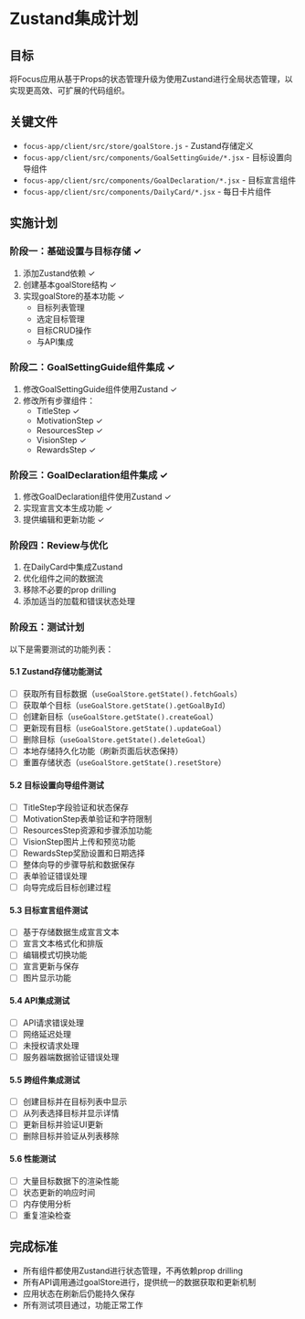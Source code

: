 # Zustand集成计划

## 目标
将Focus应用从基于Props的状态管理升级为使用Zustand进行全局状态管理，以实现更高效、可扩展的代码组织。

## 关键文件
- `focus-app/client/src/store/goalStore.js` - Zustand存储定义
- `focus-app/client/src/components/GoalSettingGuide/*.jsx` - 目标设置向导组件
- `focus-app/client/src/components/GoalDeclaration/*.jsx` - 目标宣言组件
- `focus-app/client/src/components/DailyCard/*.jsx` - 每日卡片组件

## 实施计划

### 阶段一：基础设置与目标存储 ✓
1. 添加Zustand依赖 ✓
2. 创建基本goalStore结构 ✓
3. 实现goalStore的基本功能 ✓
   - 目标列表管理
   - 选定目标管理
   - 目标CRUD操作
   - 与API集成

### 阶段二：GoalSettingGuide组件集成 ✓
1. 修改GoalSettingGuide组件使用Zustand ✓
2. 修改所有步骤组件：
   - TitleStep ✓
   - MotivationStep ✓
   - ResourcesStep ✓
   - VisionStep ✓
   - RewardsStep ✓

### 阶段三：GoalDeclaration组件集成 ✓
1. 修改GoalDeclaration组件使用Zustand ✓
2. 实现宣言文本生成功能 ✓
3. 提供编辑和更新功能 ✓

### 阶段四：Review与优化
1. 在DailyCard中集成Zustand
2. 优化组件之间的数据流
3. 移除不必要的prop drilling
4. 添加适当的加载和错误状态处理

### 阶段五：测试计划
以下是需要测试的功能列表：

#### 5.1 Zustand存储功能测试
- [ ] 获取所有目标数据（`useGoalStore.getState().fetchGoals`）
- [ ] 获取单个目标（`useGoalStore.getState().getGoalById`）
- [ ] 创建新目标（`useGoalStore.getState().createGoal`）
- [ ] 更新现有目标（`useGoalStore.getState().updateGoal`）
- [ ] 删除目标（`useGoalStore.getState().deleteGoal`）
- [ ] 本地存储持久化功能（刷新页面后状态保持）
- [ ] 重置存储状态（`useGoalStore.getState().resetStore`）

#### 5.2 目标设置向导组件测试
- [ ] TitleStep字段验证和状态保存
- [ ] MotivationStep表单验证和字符限制
- [ ] ResourcesStep资源和步骤添加功能
- [ ] VisionStep图片上传和预览功能
- [ ] RewardsStep奖励设置和日期选择
- [ ] 整体向导的步骤导航和数据保存
- [ ] 表单验证错误处理
- [ ] 向导完成后目标创建过程

#### 5.3 目标宣言组件测试
- [ ] 基于存储数据生成宣言文本
- [ ] 宣言文本格式化和排版
- [ ] 编辑模式切换功能
- [ ] 宣言更新与保存
- [ ] 图片显示功能

#### 5.4 API集成测试
- [ ] API请求错误处理
- [ ] 网络延迟处理
- [ ] 未授权请求处理
- [ ] 服务器端数据验证错误处理

#### 5.5 跨组件集成测试
- [ ] 创建目标并在目标列表中显示
- [ ] 从列表选择目标并显示详情
- [ ] 更新目标并验证UI更新
- [ ] 删除目标并验证从列表移除

#### 5.6 性能测试
- [ ] 大量目标数据下的渲染性能
- [ ] 状态更新的响应时间
- [ ] 内存使用分析
- [ ] 重复渲染检查

## 完成标准
- 所有组件都使用Zustand进行状态管理，不再依赖prop drilling
- 所有API调用通过goalStore进行，提供统一的数据获取和更新机制
- 应用状态在刷新后仍能持久保存
- 所有测试项目通过，功能正常工作 
